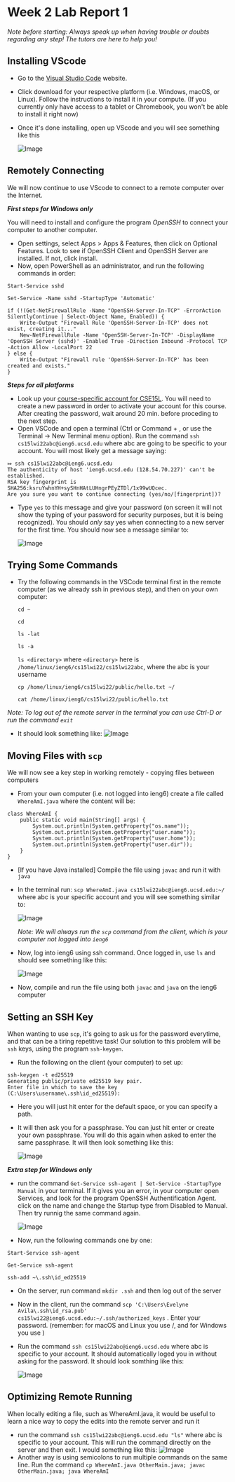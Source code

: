 # Week 2 Lab Report 1

*Note before starting: Always speak up when having trouble or doubts regarding any step! The tutors are here to help you!*

## Installing VScode 
- Go to the [Visual Studio Code](https://code.visualstudio.com/) website. 
- Click download for your respective platform (i.e. Windows, macOS, or Linux). Follow the instructions to install it in your compute. (If you currently only have access to a tablet or Chromebook, you won't be able to install it right now)
- Once it's done installing, open up VScode and you will see something like this 

    ![Image](vscPic.PNG)



## Remotely Connecting
We will now continue to use VScode to connect to a remote computer over the Internet.

__*First steps for Windows only*__ 

You will need to install and configure the program *OpenSSH* to connect your computer to another computer. 
- Open settings, select Apps > Apps & Features, then click on Optional Features. Look to see if OpenSSH Client and OpenSSH Server are installed. If not, click install.
- Now, open PowerShell as an administrator, and run the following commands in order:

```
Start-Service sshd

Set-Service -Name sshd -StartupType 'Automatic'
 
if (!(Get-NetFirewallRule -Name "OpenSSH-Server-In-TCP" -ErrorAction SilentlyContinue | Select-Object Name, Enabled)) {
    Write-Output "Firewall Rule 'OpenSSH-Server-In-TCP' does not exist, creating it..."
    New-NetFirewallRule -Name 'OpenSSH-Server-In-TCP' -DisplayName 'OpenSSH Server (sshd)' -Enabled True -Direction Inbound -Protocol TCP -Action Allow -LocalPort 22
} else {
    Write-Output "Firewall rule 'OpenSSH-Server-In-TCP' has been created and exists."
}
```

__*Steps for all platforms*__

- Look up your [course-specific account for CSE15L](https://sdacs.ucsd.edu/~icc/index.php). You will need to create a new password in order to activate your account for this course. After creating the password, wait around 20 min. before proceding to the next step.
- Open VSCode and open a terminal (Ctrl or Command + , or use the Terminal → New Terminal menu option). Run the command `ssh cs15lwi22abc@ieng6.ucsd.edu` where abc are going to be specific to your account. You will most likely get a message saying:

```
⤇ ssh cs15lwi22abc@ieng6.ucsd.edu
The authenticity of host 'ieng6.ucsd.edu (128.54.70.227)' can't be established.
RSA key fingerprint is SHA256:ksruYwhnYH+sySHnHAtLUHngrPEyZTDl/1x99wUQcec.
Are you sure you want to continue connecting (yes/no/[fingerprint])? 
```

- Type `yes` to this message and give your password (on screen it will not show the typing of your password for security purposes, but it is being recognized). You should *only* say yes when connecting to a new server for the first time. You should now see a message similar to:

    ![Image](step2.PNG)

## Trying Some Commands
- Try the following commands in the VSCode terminal first in the remote computer (as we already ssh in previous step), and then on your own computer:

    `cd ~`

    `cd`

    `ls -lat`

    `ls -a`

    `ls <directory>` where `<directory>` here is `/home/linux/ieng6/cs15lwi22/cs15lwi22abc`, where the abc is your username

    `cp /home/linux/ieng6/cs15lwi22/public/hello.txt ~/`

    `cat /home/linux/ieng6/cs15lwi22/public/hello.txt`

*Note: To log out of the remote server in the terminal you can use Ctrl-D or run the command `exit`*

- It should look something like:
    ![Image](commands.PNG)

## Moving Files with `scp`
We will now see a key step in working remotely - copying files between computers
- From your own computer (i.e. not logged into ieng6) create a file called `WhereAmI.java` where the content will be:

```
class WhereAmI {
    public static void main(String[] args) {
        System.out.println(System.getProperty("os.name"));
        System.out.println(System.getProperty("user.name"));
        System.out.println(System.getProperty("user.home"));
        System.out.println(System.getProperty("user.dir"));
    }
}
```

- [If you have Java installed] Compile the file using `javac` and run it with `java` 
- In the terminal run: `scp WhereAmI.java cs15lwi22abc@ieng6.ucsd.edu:~/` where abc is your specific account and you will see something similar to:

    ![Image](sshcopy.PNG)

    *Note: We will always run the `scp` command from the client, which is your computer not logged into `ieng6`*
- Now, log into ieng6 using ssh command. Once logged in, use `ls` and should see something like this:

    ![Image](whereFile.PNG)
- Now, compile and run the file using both `javac` and `java` on the ieng6 computer

## Setting an SSH Key
When wanting to use `scp`, it's going to ask us for the password everytime, and that can be a tiring repetitive task! Our solution to this problem will be `ssh` keys, using the program `ssh-keygen`. 
- Run the following on the client (your computer) to set up:

```
ssh-keygen -t ed25519
Generating public/private ed25519 key pair.
Enter file in which to save the key (C:\Users\username\.ssh\id_ed25519):
```

- Here you will just hit enter for the default space, or you can specify a path. 
- It will then ask you for a passphrase. You can just hit enter or create your own passphrase. You will do this again when asked to enter the same passphrase. It will then look something like this:

    ![Image](passphrase.PNG)

__*Extra step for Windows only*__
- run the command `Get-Service ssh-agent | Set-Service -StartupType Manual` in your terminal. If it gives you an error, in your computer open Services, and look for the program OpenSSH Authentification Agent. click on the name and change the Startup type from Disabled to Manual. Then try runnig the same command again.

    ![Image](services.PNG)
- Now, run the following commands one by one:

```
Start-Service ssh-agent

Get-Service ssh-agent

ssh-add ~\.ssh\id_ed25519
```

- On the server, run command `mkdir .ssh` and then log out of the server
- Now in the client, run the command `scp 'C:\Users\Evelyne Avila\.ssh\id_rsa.pub' cs15lwi22@ieng6.ucsd.edu:~/.ssh/authorized_keys` . Enter your password. (remember: for macOS and Linux you use /, and for Windows you use \)
- Run the command `ssh cs15lwi22abc@ieng6.ucsd.edu` where abc is specific to your account. It should automatically loged you in without asking for the password. It should look somthing like this:

    ![Image](keys.PNG)

## Optimizing Remote Running
When locally editing a file, such as WhereAmI.java, it would be useful to learn a nice way to copy the edits into the remote server and run it
- run the command `ssh cs15lwi22abc@ieng6.ucsd.edu "ls"` where abc is specific to your account. This will run the command directly on the server and then exit. I would something like this:
    ![Image](last.PNG)
- Another way is using semicolons to run multiple commands on the same line. Run the command `cp WhereAmI.java OtherMain.java; javac OtherMain.java; java WhereAmI`

